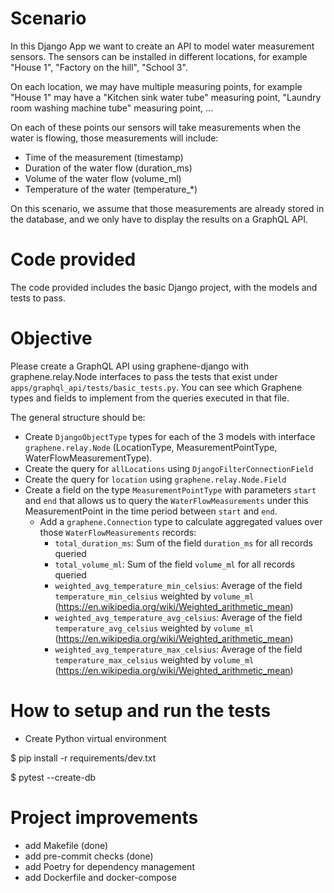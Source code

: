 # Scenario

In this Django App we want to create an API to model water measurement sensors. The sensors can be installed in different locations, for example "House 1", "Factory on the hill", "School 3".

On each location, we may have multiple measuring points, for example "House 1" may have a "Kitchen sink water tube" measuring point, "Laundry room washing machine tube" measuring point, ...

On each of these points our sensors will take measurements when the water is flowing, those measurements will include:

- Time of the measurement (timestamp)
- Duration of the water flow (duration_ms)
- Volume of the water flow (volume_ml)
- Temperature of the water (temperature_*)

On this scenario, we assume that those measurements are already stored in the database, and we only have to display the results on a GraphQL API.


# Code provided

The code provided includes the basic Django project, with the models and tests to pass.


# Objective

Please create a GraphQL API using graphene-django with graphene.relay.Node interfaces to pass the tests that exist under `apps/graphql_api/tests/basic_tests.py`. You can see which Graphene types and fields to implement from the queries executed in that file.

The general structure should be:
- Create `DjangoObjectType` types for each of the 3 models with interface `graphene.relay.Node` (LocationType, MeasurementPointType, WaterFlowMeasurementType).
- Create the query for `allLocations` using `DjangoFilterConnectionField`
- Create the query for `location` using `graphene.relay.Node.Field`
- Create a field on the type `MeasurementPointType` with parameters `start` and `end` that allows us to query the `WaterFlowMeasurements` under this MeasurementPoint in the time period between `start` and `end`.
  - Add a `graphene.Connection` type to calculate aggregated values over those  `WaterFlowMeasurements` records:
    - `total_duration_ms`: Sum of the field `duration_ms` for all records queried
    - `total_volume_ml`: Sum of the field `volume_ml` for all records queried
    - `weighted_avg_temperature_min_celsius`: Average of the field `temperature_min_celsius` weighted by `volume_ml` (https://en.wikipedia.org/wiki/Weighted_arithmetic_mean)
    - `weighted_avg_temperature_avg_celsius`: Average of the field `temperature_avg_celsius` weighted by `volume_ml` (https://en.wikipedia.org/wiki/Weighted_arithmetic_mean)
    - `weighted_avg_temperature_max_celsius`: Average of the field `temperature_max_celsius` weighted by `volume_ml` (https://en.wikipedia.org/wiki/Weighted_arithmetic_mean)


# How to setup and run the tests

- Create Python virtual environment

$ pip install -r requirements/dev.txt

$ pytest --create-db

# Project improvements

- add Makefile (done)
- add pre-commit checks (done)
- add Poetry for dependency management
- add Dockerfile and docker-compose
